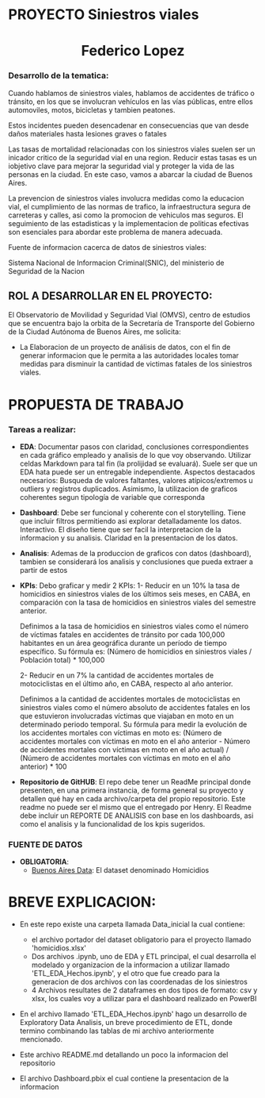 # **PROYECTO Siniestros viales**

# <h1 align=center> **Federico Lopez** </h1>

### Desarrollo de la tematica:

Cuando hablamos de siniestros viales, hablamos de accidentes de tráfico o tránsito, en los que se involucran vehículos en las vías públicas, entre ellos automoviles, motos, bicicletas y tambien peatones.

Estos incidentes pueden desencadenar en consecuencias que van desde daños materiales hasta lesiones graves o fatales

Las tasas de mortalidad relacionadas con los siniestros viales suelen ser un inicador critico de la seguridad vial en una region. Reducir estas tasas es un iobjetivo clave para mejorar la seguridad vial y proteger la vida de las personas en la ciudad. En este caso, vamos a abarcar la ciudad de Buenos Aires. 

La prevencion de siniestros viales involucra medidas como la educacion vial, el cumplimiento de las normas de trafico, la infraestructura segura de carreteras y calles, asi como la promocion de vehiculos mas seguros. El seguimiento de las estadisticas y la implementacion de politicas efectivas son esenciales para abordar este problema de manera adecuada.


Fuente de informacion cacerca de datos de siniestros viales:

Sistema Nacional de Informacion Criminal(SNIC), del ministerio de Seguridad de la Nacion


##  **ROL A DESARROLLAR EN EL PROYECTO:**

El Observatorio de Movilidad y Seguridad Vial (OMVS), centro de estudios que se encuentra bajo la orbita de la Secretaría de Transporte del Gobierno de la Ciudad Autónoma de Buenos Aires, me solicita:
* La Elaboracion de un proyecto de análisis de datos, con el fin de generar informacion que le permita a las autoridades locales tomar medidas para disminuir la cantidad de victimas fatales de los siniestros viales.


#  **PROPUESTA DE TRABAJO**

### Tareas a realizar: 

* **EDA**: Documentar pasos con claridad, conclusiones correspondientes en cada gráfico empleado y analisis de lo que voy observando. Utilizar celdas Markdown para tal fin (la prolijidad se evaluará).
Suele ser que un EDA hata puede ser un entregable independiente.
Aspectos destacados necesarios: Busqueda de valores faltantes, valores atípicos/extremos u outliers y registros duplicados. Asimismo, la utilizacion de graficos coherentes segun tipología de variable que corresponda

* **Dashboard**: Debe ser funcional y coherente con el storytelling. Tiene que incluir filtros permitiendo asi explorar detalladamente los datos. Interactivo. El diseño tiene que ser facil la interpretacion de la informacion y su analisis. Claridad en la presentacion de los datos.

* **Analisis**: Ademas de la produccion de graficos con datos (dashboard), tambien se considerará los analisis y conclusiones que pueda extraer a partir de estos

* **KPIs**: Debo graficar y medir 2 KPIs:
    1- Reducir en un 10% la tasa de homicidios en siniestros viales de los últimos seis meses, en CABA, en comparación con la tasa de homicidios en siniestros viales del semestre anterior.

    Definimos a la tasa de homicidios en siniestros viales como el número de víctimas fatales en accidentes de tránsito por cada 100,000 habitantes en un área geográfica durante un período de tiempo específico. Su fórmula es: (Número de homicidios en siniestros viales / Población total) * 100,000


    2- Reducir en un 7% la cantidad de accidentes mortales de motociclistas en el último año, en CABA, respecto al año anterior.

    Definimos a la cantidad de accidentes mortales de motociclistas en siniestros viales como el número absoluto de accidentes fatales en los que estuvieron involucradas víctimas que viajaban en moto en un determinado periodo temporal. Su fórmula para medir la evolución de los accidentes mortales con víctimas en moto es: (Número de accidentes mortales con víctimas en moto en el año anterior - Número de accidentes mortales con víctimas en moto en el año actual) / (Número de accidentes mortales con víctimas en moto en el año anterior) * 100

* **Repositorio de GitHUB**: El repo debe tener un ReadMe principal donde presenten, en una primera instancia, de forma general su proyecto y detallen qué hay en cada archivo/carpeta del propio repositorio. Este readme no puede ser el mismo que el entregado por Henry. El Readme debe incluir un REPORTE DE ANALISIS con base en los dashboards, asi como el analisis y la funcionalidad de los kpis sugeridos.


### **FUENTE DE DATOS**
* **OBLIGATORIA**:
    - [Buenos Aires Data](https://data.buenosaires.gob.ar/dataset/victimas-siniestros-viales): El dataset denominado Homicidios 

# BREVE EXPLICACION:

* En este repo existe una carpeta llamada Data_inicial la cual contiene:
  - el archivo portador del dataset obligatorio para el proyecto llamado 'homicidios.xlsx'
  - Dos archivos .ipynb, uno de EDA y ETL principal, el cual desarrolla el modelado y organizacion de la informacion a utilizar llamado 'ETL_EDA_Hechos.ipynb', y el otro que fue creado para la generacion de dos archivos con las coordenadas de los siniestros
  - 4 Archivos resultates de 2 dataframes en dos tipos de formato: csv y xlsx, los cuales voy a utilizar para el dashboard realizado en PowerBI
    
* En el archivo llamado 'ETL_EDA_Hechos.ipynb' hago un desarrollo de Exploratory Data Analisis, un breve procedimiento de ETL, donde termino combinando las tablas de mi archivo anteriormente mencionado.
* Este archivo README.md detallando un poco la informacion del repositorio
* El archivo Dashboard.pbix el cual contiene la presentacion de la informacion


